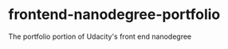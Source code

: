 frontend-nanodegree-portfolio
=============================

The portfolio portion of Udacity's front end nanodegree

